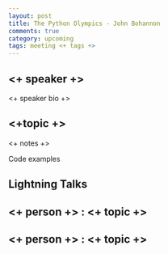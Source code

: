 ```yaml
---
layout: post
title: The Python Olympics - John Bohannon
comments: true
category: upcoming
tags: meeting <+ tags +>
---
```


## <+ speaker +>

<+ speaker bio +> 

## <+topic +>

<+ notes +>

Code examples 

## Lightning Talks 

## <+ person +> : <+ topic +>

## <+ person +> : <+ topic +>
